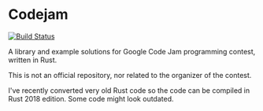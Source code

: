 # Codejam

[![Build Status](https://travis-ci.com/hayatoito/codejam.svg?branch=master)](https://travis-ci.com/hayatoito/codejam)

A library and example solutions for Google Code Jam programming contest, written
in Rust.

This is not an official repository, nor related to the organizer of the contest.

I've recently converted very old Rust code so the code can be compiled in Rust
2018 edition. Some code might look outdated.
